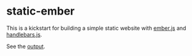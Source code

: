 static-ember
============

This is a kickstart for building a simple static website with [ember.js](http://emberjs.com/) and [handlebars.js](http://handlebarsjs.com/).

See the [output](http://comzeradd.github.io/static-ember/).